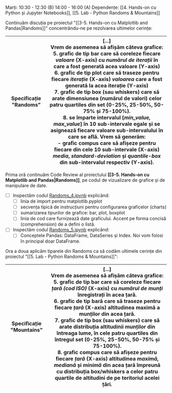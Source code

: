 Marți: 10:30 - 12:30 (B)
      14:00 - 16:00 (A)
Dependențe: [[4. Hands-on cu Python și Jupyter Notebooks]], [[5. Lab - Python Randoms & Mountains]]

Continuăm discuția pe proiectul "[[3-5. Hands-on cu Matplotlib and Pandas|Randoms]]" concentrându-ne pe rezolvarea ultimelor cerințe:

| Specificație "Randoms" | \[...\]<br>   Vrem de asemenea să afișăm câteva grafice: <br>	5. grafic de tip bar care să coreleze fiecare *valoare* (X-axis) cu *numărul de iterații* în care a fost generată acea valoare (Y-axis)<br>	6. grafic de tip plot care să traseze pentru fiecare *iterație* (X-axis) *valoarea* care a fost generată la acea iterație (Y-axis)<br>	7. grafic de tip box (sau whiskers) care să arate dimensiunea (numărul de valori) celor patru quartiles din set (0-25%, 25-50%, 50-75% și 75-100%).<br>	8. se împarte intervalul \[*min_value,* *max_value*\] în 10 sub-intervale egale și se asignează fiecare valoare sub-intervalului în care se află. Vrem să generăm:<br>		- grafic compus care să afișeze pentru fiecare din cele 10 sub-intervale (X-axis) *media*, *standard-deviation* și *quantile-box* din sub-intervalul respectiv (Y-axis). |
| ---------------------- | --------------------------------------------------------------------------------------------------------------------------------------------------------------------------------------------------------------------------------------------------------------------------------------------------------------------------------------------------------------------------------------------------------------------------------------------------------------------------------------------------------------------------------------------------------------------------------------------------------------------------------------------------------------------------------------------------------------------------------------------------------------------------------------------------------------------------------------------------------- |

Prima oră continuăm Code Review al proiectului **[[3-5. Hands-on cu Matplotlib and Pandas|Randoms]]**, pe codul de vizualizare de grafice și de manipulare de date.
 - [ ] Inspectăm codul [Randoms_4.ipynb](https://github.com/FlorinTeo/CodeSinaia-2025.src/blob/main/IntroToPy/Randoms_4.ipynb) explicând:
	- [ ] linia de import pentru matplotlib.pyplot
	- [ ] secvența tipică de instrucțiuni pentru configurarea graficelor (charts)
	- [ ] sumarizarea tipurilor de grafice: bar, plot, boxplot
	- [ ] linia de cod care furnizează date graficului. Accent pe forma concisă (comprehension) de a defini o listă.
- [ ] Inspectăm codul [Randoms_5.ipynb](https://github.com/FlorinTeo/CodeSinaia-2025.src/blob/main/IntroToPy/Randoms_5.ipynb) explicând:
	- [ ] Conceptele Pandas: DataFrame, DataSeries și Index. Noi vom folosi în principal doar DataFrame.

Ora a doua aplicăm tiparele din Randoms ca să codăm ultimele cerințe din proiectul "[[5. Lab - Python Randoms & Mountains]]":

| Specificație "Mountains" | [...]<br>Vrem de asemenea să afișăm câteva grafice: <br>	5. grafic de tip bar care să coreleze fiecare *țară (cod ISO)* (X-axis) cu *numărul de munți* înregistrați în acea țară.<br>	6. grafic de tip bară care să traseze pentru fiecare *țară* (X-axis) altitudinea maximă a munților din acea țară.<br>	7. grafic de tip box (sau whiskers) care să arate distribuția altitudinii munților din întreaga lume, în cele patru quartiles din întregul set (0-25%, 25-50%, 50-75% și 75-100%).<br>	8. grafic compus care să afișeze pentru fiecare *țară* (X-axis) altitudinea *maximă*, *mediană* și *minimă* din acea țară împreună cu distribuția box/whiskers a celor patru quartile de altitudini de pe teritoriul acelei țări. |
| ------------------------ | ------------------------------------------------------------------------------------------------------------------------------------------------------------------------------------------------------------------------------------------------------------------------------------------------------------------------------------------------------------------------------------------------------------------------------------------------------------------------------------------------------------------------------------------------------------------------------------------------------------------------------------------------------------------------------------------------------------------------------------ |



